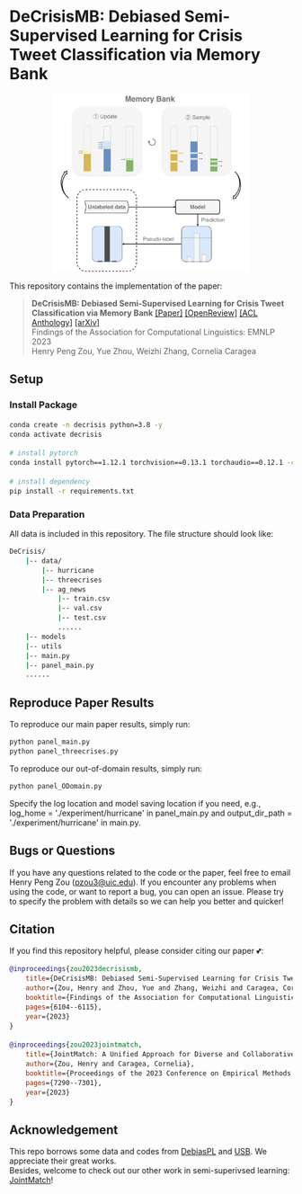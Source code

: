 # DeCrisisMB: Debiased Semi-Supervised Learning for Crisis Tweet Classification via Memory Bank

<!-- ![Task](images/MemoryBank.jpg) -->
<div align="center">
  <img src="images/MemoryBank.jpg" alt="Task" width="350">
</div>

This repository contains the implementation of the paper:
> **DeCrisisMB: Debiased Semi-Supervised Learning for Crisis Tweet Classification via Memory Bank**
> [[Paper]](https://aclanthology.org/2023.findings-emnlp.406.pdf) [[OpenReview]](https://openreview.net/forum?id=du1t38uXPA) [[ACL Anthology]](https://aclanthology.org/2023.findings-emnlp.406/) [[arXiv]](https://arxiv.org/abs/2310.14577) <br>
> Findings of the Association for Computational Linguistics: EMNLP 2023 <br>
> Henry Peng Zou, Yue Zhou, Weizhi Zhang, Cornelia Caragea <br>


## Setup
### Install Package 
```bash
conda create -n decrisis python=3.8 -y
conda activate decrisis

# install pytorch
conda install pytorch==1.12.1 torchvision==0.13.1 torchaudio==0.12.1 -c pytorch

# install dependency
pip install -r requirements.txt
```
### Data Preparation
All data is included in this repository. The file structure should look like:

```bash
DeCrisis/
    |-- data/
        |-- hurricane
        |-- threecrises
        |-- ag_news
            |-- train.csv
            |-- val.csv
            |-- test.csv
            ......
    |-- models
    |-- utils
    |-- main.py
    |-- panel_main.py 
    ......
```

## Reproduce Paper Results

To reproduce our main paper results, simply run: 
```bash
python panel_main.py
python panel_threecrises.py
```

To reproduce our out-of-domain results, simply run:
```bash
python panel_ODomain.py
```
Specify the log location and model saving location if you need, e.g., log_home = './experiment/hurricane' in panel_main.py and output_dir_path = './experiment/hurricane' in main.py. 


## Bugs or Questions

If you have any questions related to the code or the paper, feel free to email Henry Peng Zou (pzou3@uic.edu). If you encounter any problems when using the code, or want to report a bug, you can open an issue. Please try to specify the problem with details so we can help you better and quicker!


## Citation
If you find this repository helpful, please consider citing our paper 💕: 
```bibtex
@inproceedings{zou2023decrisismb,
    title={DeCrisisMB: Debiased Semi-Supervised Learning for Crisis Tweet Classification via Memory Bank},
    author={Zou, Henry and Zhou, Yue and Zhang, Weizhi and Caragea, Cornelia},
    booktitle={Findings of the Association for Computational Linguistics: EMNLP 2023},
    pages={6104--6115},
    year={2023}
}

@inproceedings{zou2023jointmatch,
    title={JointMatch: A Unified Approach for Diverse and Collaborative Pseudo-Labeling to Semi-Supervised Text Classification},
    author={Zou, Henry and Caragea, Cornelia},
    booktitle={Proceedings of the 2023 Conference on Empirical Methods in Natural Language Processing},
    pages={7290--7301},
    year={2023}
}
```

## Acknowledgement
This repo borrows some data and codes from [DebiasPL](https://github.com/frank-xwang/debiased-pseudo-labeling) and [USB](https://github.com/microsoft/Semi-supervised-learning). We appreciate their great works. <br>
Besides, welcome to check out our other work in semi-superivsed learning: [JointMatch](https://github.com/HenryPengZou/JointMatch)!